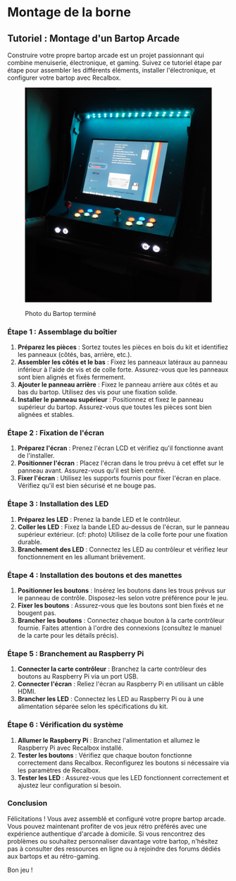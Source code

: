 # Montage de la borne

## Tutoriel : Montage d'un Bartop Arcade

Construire votre propre bartop arcade est un projet passionnant qui combine menuiserie, électronique, et gaming. Suivez ce tutoriel étape par étape pour assembler les différents éléments, installer l'électronique, et configurer votre bartop avec Recalbox.

<figure><img src="../../.gitbook/assets/IMG_20211029_154122 (1).jpg" alt=""><figcaption><p>Photo du Bartop terminé</p></figcaption></figure>

### Étape 1 : Assemblage du boîtier

1. **Préparez les pièces** : Sortez toutes les pièces en bois du kit et identifiez les panneaux (côtés, bas, arrière, etc.).
2. **Assembler les côtés et le bas** : Fixez les panneaux latéraux au panneau inférieur à l'aide de vis et de colle forte. Assurez-vous que les panneaux sont bien alignés et fixés fermement.
3. **Ajouter le panneau arrière** : Fixez le panneau arrière aux côtés et au bas du bartop. Utilisez des vis pour une fixation solide.
4. **Installer le panneau supérieur** : Positionnez et fixez le panneau supérieur du bartop. Assurez-vous que toutes les pièces sont bien alignées et stables.

### Étape 2 : Fixation de l'écran

1. **Préparez l'écran** : Prenez l'écran LCD et vérifiez qu'il fonctionne avant de l'installer.
2. **Positionner l'écran** : Placez l'écran dans le trou prévu à cet effet sur le panneau avant. Assurez-vous qu'il est bien centré.
3. **Fixer l'écran** : Utilisez les supports fournis pour fixer l'écran en place. Vérifiez qu'il est bien sécurisé et ne bouge pas.

### Étape 3 : Installation des LED

1. **Préparez les LED** : Prenez la bande LED et le contrôleur.
2. **Coller les LED** : Fixez la bande LED au-dessus de l'écran, sur le panneau supérieur extérieur. (cf: photo) Utilisez de la colle forte pour une fixation durable.
3. **Branchement des LED** : Connectez les LED au contrôleur et vérifiez leur fonctionnement en les allumant brièvement.

### Étape 4 : Installation des boutons et des manettes

1. **Positionner les boutons** : Insérez les boutons dans les trous prévus sur le panneau de contrôle. Disposez-les selon votre préférence pour le jeu.
2. **Fixer les boutons** : Assurez-vous que les boutons sont bien fixés et ne bougent pas.
3. **Brancher les boutons** : Connectez chaque bouton à la carte contrôleur fournie. Faites attention à l'ordre des connexions (consultez le manuel de la carte pour les détails précis).

### Étape 5 : Branchement au Raspberry Pi

1. **Connecter la carte contrôleur** : Branchez la carte contrôleur des boutons au Raspberry Pi via un port USB.
2. **Connecter l'écran** : Reliez l'écran au Raspberry Pi en utilisant un câble HDMI.
3. **Brancher les LED** : Connectez les LED au Raspberry Pi ou à une alimentation séparée selon les spécifications du kit.

### Étape 6 : Vérification du système

1. **Allumer le Raspberry Pi** : Branchez l'alimentation et allumez le Raspberry Pi avec Recalbox installé.
2. **Tester les boutons** : Vérifiez que chaque bouton fonctionne correctement dans Recalbox. Reconfigurez les boutons si nécessaire via les paramètres de Recalbox.
3. **Tester les LED** : Assurez-vous que les LED fonctionnent correctement et ajustez leur configuration si besoin.

### Conclusion

Félicitations ! Vous avez assemblé et configuré votre propre bartop arcade. Vous pouvez maintenant profiter de vos jeux rétro préférés avec une expérience authentique d'arcade à domicile. Si vous rencontrez des problèmes ou souhaitez personnaliser davantage votre bartop, n'hésitez pas à consulter des ressources en ligne ou à rejoindre des forums dédiés aux bartops et au rétro-gaming.

Bon jeu !
